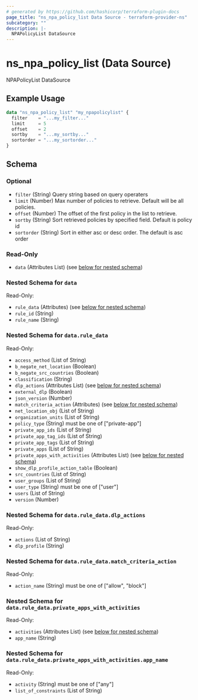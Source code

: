 ```yaml
---
# generated by https://github.com/hashicorp/terraform-plugin-docs
page_title: "ns_npa_policy_list Data Source - terraform-provider-ns"
subcategory: ""
description: |-
  NPAPolicyList DataSource
---
```


# ns_npa_policy_list (Data Source)

NPAPolicyList DataSource

## Example Usage

```terraform
data "ns_npa_policy_list" "my_npapolicylist" {
  filter    = "...my_filter..."
  limit     = 5
  offset    = 2
  sortby    = "...my_sortby..."
  sortorder = "...my_sortorder..."
}
```

<!-- schema generated by tfplugindocs -->
## Schema

### Optional

- `filter` (String) Query string based on query operaters
- `limit` (Number) Max number of policies to retrieve. Default will be all policies.
- `offset` (Number) The offset of the first policy in the list to retrieve.
- `sortby` (String) Sort retrieved policies by specified field. Default is policy id
- `sortorder` (String) Sort in either asc or desc order. The default is asc order

### Read-Only

- `data` (Attributes List) (see [below for nested schema](#nestedatt--data))

<a id="nestedatt--data"></a>
### Nested Schema for `data`

Read-Only:

- `rule_data` (Attributes) (see [below for nested schema](#nestedatt--data--rule_data))
- `rule_id` (String)
- `rule_name` (String)

<a id="nestedatt--data--rule_data"></a>
### Nested Schema for `data.rule_data`

Read-Only:

- `access_method` (List of String)
- `b_negate_net_location` (Boolean)
- `b_negate_src_countries` (Boolean)
- `classification` (String)
- `dlp_actions` (Attributes List) (see [below for nested schema](#nestedatt--data--rule_data--dlp_actions))
- `external_dlp` (Boolean)
- `json_version` (Number)
- `match_criteria_action` (Attributes) (see [below for nested schema](#nestedatt--data--rule_data--match_criteria_action))
- `net_location_obj` (List of String)
- `organization_units` (List of String)
- `policy_type` (String) must be one of ["private-app"]
- `private_app_ids` (List of String)
- `private_app_tag_ids` (List of String)
- `private_app_tags` (List of String)
- `private_apps` (List of String)
- `private_apps_with_activities` (Attributes List) (see [below for nested schema](#nestedatt--data--rule_data--private_apps_with_activities))
- `show_dlp_profile_action_table` (Boolean)
- `src_countries` (List of String)
- `user_groups` (List of String)
- `user_type` (String) must be one of ["user"]
- `users` (List of String)
- `version` (Number)

<a id="nestedatt--data--rule_data--dlp_actions"></a>
### Nested Schema for `data.rule_data.dlp_actions`

Read-Only:

- `actions` (List of String)
- `dlp_profile` (String)


<a id="nestedatt--data--rule_data--match_criteria_action"></a>
### Nested Schema for `data.rule_data.match_criteria_action`

Read-Only:

- `action_name` (String) must be one of ["allow", "block"]


<a id="nestedatt--data--rule_data--private_apps_with_activities"></a>
### Nested Schema for `data.rule_data.private_apps_with_activities`

Read-Only:

- `activities` (Attributes List) (see [below for nested schema](#nestedatt--data--rule_data--private_apps_with_activities--activities))
- `app_name` (String)

<a id="nestedatt--data--rule_data--private_apps_with_activities--activities"></a>
### Nested Schema for `data.rule_data.private_apps_with_activities.app_name`

Read-Only:

- `activity` (String) must be one of ["any"]
- `list_of_constraints` (List of String)


